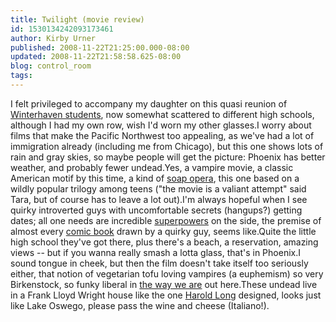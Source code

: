 ```yaml
---
title: Twilight (movie review)
id: 1530134242093173461
author: Kirby Urner
published: 2008-11-22T21:25:00.000-08:00
updated: 2008-11-22T21:58:58.625-08:00
blog: control_room
tags: 
---
```


I felt privileged to accompany my daughter on this quasi reunion of [Winterhaven students](http://controlroom.blogspot.com/2007/04/run-for-arts.html), now somewhat scattered to different high schools, although I had my own row, wish I'd worn my other glasses.I worry about films that make the Pacific Northwest too appealing, as we've had a lot of immigration already (including me from Chicago), but this one shows lots of rain and gray skies, so maybe people will get the picture:  Phoenix has better weather, and probably fewer undead.Yes, a vampire movie, a classic American motif by this time, a kind of [soap opera](http://worldgame.blogspot.com/2005/11/as-world-turns.html), this one based on a wildly popular trilogy among teens ("the movie is a valiant attempt" said Tara, but of course has to leave a lot out).I'm always hopeful when I see quirky introverted guys with uncomfortable secrets (hangups?) getting dates; all one needs are incredible [superpowers](http://controlroom.blogspot.com/2008/06/iron-man-movie-review.html) on the side, the premise of almost every [comic book](http://www.flickr.com/photos/17157315@N00/sets/72157600270460732/) drawn by a quirky guy, seems like.Quite the little high school they've got there, plus there's a beach, a reservation, amazing views -- but if you wanna really smash a lotta glass, that's in Phoenix.I sound tongue in cheek, but then the film doesn't take itself too seriously either, that notion of vegetarian tofu loving vampires (a euphemism) so very Birkenstock, so funky liberal in [the way we are](http://controlroom.blogspot.com/2006/09/this-land-is-your-land-movie-review_28.html) out here.These undead live in a Frank Lloyd Wright house like the one [Harold Long](http://worldgame.blogspot.com/2005/02/methodist-morning.html) designed, looks just like Lake Oswego, please pass the wine and cheese (Italiano!).